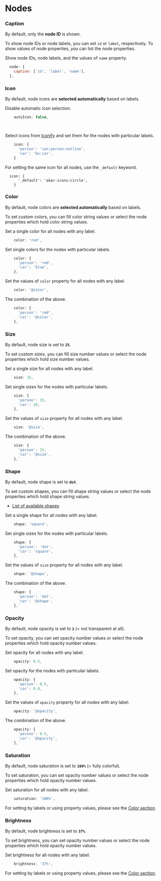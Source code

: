 # Nodes

### Caption

By default, only the **node ID** is shown.

To show node IDs or node labels, you can set `id` or `label`, respectively. To show values of node properties, you can list the node properties.

Show node IDs, node labels, and the values of `name` property.

```javascript
  node: {
    caption: ['id', 'label', 'name'],
  },
```

### Icon <a href="#node-icon" id="node-icon"></a>

By default, node icons are **selected automatically** based on labels.

Disable automatic icon selection.

```javascript
    autoIcon: false,
 　　
    
```

Select icons from [Iconify](https://icon-sets.iconify.design/) and set them for the nodes with particular labels.

```javascript
    icon: {
      'person': 'ion:person-outline',
      'car': 'bx:car',
    }
```

For setting the same icon for all nodes, use the `_default` keyword.

```
  icon: {
      '_default': 'akar-icons:circle',
    }
```

### Color

By default, node colors are **selected automatically** based on labels.

To set custom colors, you can fill color string values or select the node properties which hold color string values.

Set a single color for all nodes with any label.

```javascript
    color: 'red',
```

Set single colors for the nodes with particular labels.

```javascript
    color: {
      'person': 'red',
      'car': 'blue',
    },
```

Set the values of `color` property for all nodes with any label.

```javascript
    color: '@color',
```

The combination of the above.&#x20;

```javascript
    color: {
      'person': 'red',
      'car': '@color',
    },
```

### Size

By default, node size is set to **`25`**.

To set custom sizes, you can fill size number values or select the node properties which hold size number values.

Set a single size for all nodes with any label.

```javascript
    size: 15,
```

Set single sizes for the nodes with particular labels.

```javascript
    size: {
      'person': 15,
      'car': 20,
    },
```

Set the values of `size` property for all nodes with any label.

```javascript
    size: '@size',
```

The combination of the above.&#x20;

```javascript
    size: {
      'person': 15,
      'car': '@size',
    },`
```

### Shape <a href="#node-icon" id="node-icon"></a>

By default, node shape is set to **`dot`**.

To set custom shapes, you can fill shape string values or select the node properties which hold shape string values.

* [List of available shapes](https://visjs.github.io/vis-network/examples/network/nodeStyles/shapes.html)

Set a single shape for all nodes with any label.

```javascript
    shape: 'square',
```

Set single sizes for the nodes with particular labels.

```javascript
    shape: {
      'person': 'dot',
      'car': 'square',
    },
```

Set the values of `size` property for all nodes with any label.

```javascript
    shape: '@shape',
```

The combination of the above.&#x20;

```javascript
    shape: {
      'person': 'dot',
      'car': '@shape',
    },`
```

### Opacity <a href="#node-icon" id="node-icon"></a>

By default, node opacity is set to **`1`** (= not transparent at all).

To set opacity, you can set opacity number values or select the node properties which hold opacity number values.

Set opacity for all nodes with any label.

```javascript
    opacity: 0.5,
```

Set opacity for the nodes with particular labels.

```javascript
    opacity: {
      'person': 0.5,
      'car': 0.8,
    },
```

Set the values of `opacity` property for all nodes with any label.

```javascript
    opacity: '@opacity',
```

The combination of the above.&#x20;

```javascript
    opacity: {
      'person': 0.5,
      'car': '@opacity',
    },`
```

### Saturation

By default, node saturation is set to **`100%`** (= fully colorful).

To set saturation, you can set opacity number values or select the node properties which hold opacity number values.

Set saturation for all nodes with any label.

```javascript
    saturation: '100%',
```

For setting by labels or using property values, please see the [Color section](nodes.md#node-color).&#x20;

### Brightness

By default, node brightness is set to **`37%`**.

To set brightness, you can set opacity number values or select the node properties which hold opacity number values.

Set brightness for all nodes with any label.

```javascript
    brightness: '37%',
```

For setting by labels or using property values, please see the [Color section](nodes.md#node-color).&#x20;

